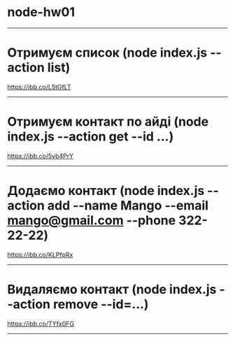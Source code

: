 # node-hw01

---

# Отримуєм список (node index.js --action list)

https://ibb.co/L5tGfLT

---

# Отримуєм контакт по айді (node index.js --action get --id ...)

https://ibb.co/5vb4PrY

---

# Додаємо контакт (node index.js --action add --name Mango --email mango@gmail.com --phone 322-22-22)

https://ibb.co/KLPfpRx

---

# Видаляємо контакт (node index.js --action remove --id=...)

https://ibb.co/TYfx0FG

---
